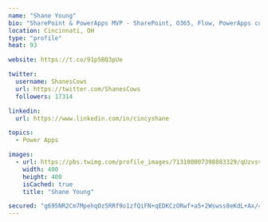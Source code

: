 ```yaml
---
name: "Shane Young"
bio: "SharePoint & PowerApps MVP - SharePoint, O365, Flow, PowerApps consulting? @PowerApps911 | Pure Snark? You found it."
location: Cincinnati, OH
type: "profile"
heat: 93

website: https://t.co/91p5BQ3pUe

twitter:
  username: ShanesCows
  url: https://twitter.com/ShanesCows
  followers: 17314

linkedin:
  url: https://www.linkedin.com/in/cincyshane

topics:
  - Power Apps

images:
  - url: https://pbs.twimg.com/profile_images/713100007398883329/qUzvsvQ3_400x400.jpg
    width: 400
    height: 400
    isCached: true
    title: "Shane Young"

secured: "g695NR2Cm7MpehqOz5RRf9o1zfQiFN+qEDKCzORwf+a5+2Wswss8eKdL+Ax/4cRsnCxj8wMHcmLRr37nQyr+Jenu2aAP3DaIX7fzCSyaFFAOjj8oU1bVKg4E4VIxXG8bDINwn7+7zoahUR2q6igDm/KfmaguRlFgcGNL5ict3ahY0q5oF1+IUhW6gTA8fN42aZO0lMdHxV+MubKP/TIrCtS9j33SVDx3HDhAaouPvHL6GCSM19SxBs5w3pTu3sfG6Jo5dhGkVU32rYffHAFjPDejzz68zaK+GFBOkpDg8LmQ47EkgzOC6ssqXyK+vcm3yhgYnKn8C7u2UPomQe+Z8NLXbK/2uUKT8Ny5V7R8MUU5pyuhSAmxFJv9dLcUdVFc43yQy5epXWbXEfOl3fHz36q4HEogvvkxcbMY3kdhoLU=;uQpIC8I6V5/ILwYAWwEUfQ=="
---
```


